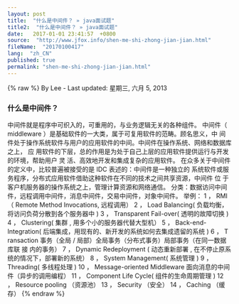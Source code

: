 ```yaml
---
layout: post
title:  "什么是中间件？ » java面试题"
title2:  "什么是中间件？ » java面试题"
date:   2017-01-01 23:41:57  +0800
source:  "http://www.jfox.info/shen-me-shi-zhong-jian-jian.html"
fileName:  "20170100417"
lang:  "zh_CN"
published: true
permalink: "shen-me-shi-zhong-jian-jian.html"
---
```

{% raw %}
By Lee - Last updated: 星期三, 六月 5, 2013

### 什么是中间件？

中间件就是程序中可织入的，可重用的，与业务逻辑无关的各种组件。
中间件（ middleware ）是基础软件的一大类，属于可复用软件的范畴。顾名思义，中 间
件处于操作系统软件与用户的应用软件的中间。中间件在操作系统、网络和数据库之上， 应
用软件的下层，总的作用是为处于自己上层的应用软件提供运行与开发的环境，帮助用户 灵
活、高效地开发和集成复杂的应用软件。
在众多关于中间件的定义中，比较普遍被接受的是 IDC 表述的：中间件是一种独立的
系统软件或服务程序，分布式应用软件借助这种软件在不同的技术之间共享资源，中间件 位
于客户机服务器的操作系统之上，管理计算资源和网络通信。
分类：数据访问中间件，远程调用中间件，消息中间件，交易中间件，对象中间件。
举例：
1 ， RMI （ Remote Method Invocations, 远程调用）
2 ， Load Balancing( 负载均衡，将访问负荷分散到各个服务器中 )
3 ， Transparent Fail-over( 透明的故障切换 )
4 ， Clustering( 集群 , 用多个小的服务器代替大型机）
5 ， Back-end-Integration( 后端集成，用现有的、新开发的系统如何去集成遗留的系统 )
6 ， T ransaction 事务（全局 / 局部）全局事务（分布式事务）局部事务（在同一数据库联 接
内的事务）
7 ， Dynamic Redeployment ( 动态重新部署 , 在不停止原系统的情况下，部署新的系统）
8 ， System Management( 系统管理 )
9 ， Threading( 多线程处理 )
10 ， Message-oriented Middleware 面向消息的中间件（异步的调用编程）
11 ， Component Life Cycle( 组件的生命周期管理 )
12 ， Resource pooling （资源池）
13 ， Security （安全）
14 ， Caching （缓存）
{% endraw %}
